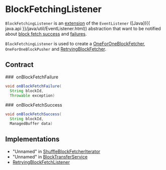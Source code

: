 # BlockFetchingListener

`BlockFetchingListener` is an [extension](#contract) of the `EventListener` ([Java]({{ java.api }}/java/util/EventListener.html)) abstraction that want to be notified about [block fetch success](#onBlockFetchSuccess) and [failures](#onBlockFetchFailure).

`BlockFetchingListener` is used to create a [OneForOneBlockFetcher](../storage/OneForOneBlockFetcher.md), `OneForOneBlockPusher` and [RetryingBlockFetcher](RetryingBlockFetcher.md).

## Contract

### <span id="onBlockFetchFailure"> onBlockFetchFailure

```java
void onBlockFetchFailure(
  String blockId,
  Throwable exception)
```

### <span id="onBlockFetchSuccess"> onBlockFetchSuccess

```java
void onBlockFetchSuccess(
  String blockId,
  ManagedBuffer data)
```

## Implementations

* "Unnamed" in [ShuffleBlockFetcherIterator](../storage/ShuffleBlockFetcherIterator.md#sendRequest)
* "Unnamed" in [BlockTransferService](../storage/BlockTransferService.md#fetchBlockSync)
* [RetryingBlockFetchListener](RetryingBlockFetcher.md#RetryingBlockFetchListener)
